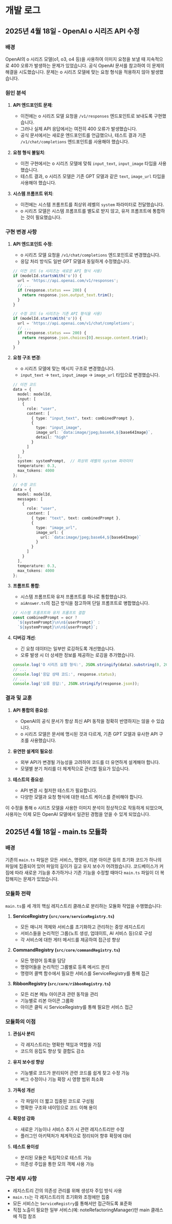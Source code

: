# 개발 로그

## 2025년 4월 18일 - OpenAI o 시리즈 API 수정

### 배경
OpenAI의 o 시리즈 모델(o1, o3, o4 등)을 사용하여 이미지 요청을 보낼 때 지속적으로 400 오류가 발생하는 문제가 있었습니다. 공식 OpenAI 문서를 참고하여 이 문제의 해결을 시도했습니다. 문제는 o 시리즈 모델에 맞는 요청 형식을 적용하지 않아 발생했습니다.

### 원인 분석
1. **API 엔드포인트 문제**:
   - 이전에는 o 시리즈 모델 요청을 `/v1/responses` 엔드포인트로 보내도록 구현했습니다.
   - 그러나 실제 API 응답에서는 여전히 400 오류가 발생했습니다.
   - 공식 문서에서는 새로운 엔드포인트를 언급했으나, 테스트 결과 기존 `/v1/chat/completions` 엔드포인트를 사용해야 했습니다.

2. **요청 형식 불일치**:
   - 이전 구현에서는 o 시리즈 모델에 맞춰 `input_text`, `input_image` 타입을 사용했습니다.
   - 테스트 결과, o 시리즈 모델은 기존 GPT 모델과 같은 `text`, `image_url` 타입을 사용해야 했습니다.

3. **시스템 프롬프트 위치**:
   - 이전에는 시스템 프롬프트를 최상위 레벨의 `system` 파라미터로 전달했습니다.
   - o 시리즈 모델은 시스템 프롬프트를 별도로 받지 않고, 유저 프롬프트에 통합하는 것이 필요했습니다.

### 구현 변경 사항

1. **API 엔드포인트 수정**:
   - o 시리즈 모델 요청을 `/v1/chat/completions` 엔드포인트로 변경했습니다.
   - 응답 처리 방식도 일반 GPT 모델과 동일하게 수정했습니다.

   ```typescript
   // 이전 코드 (o 시리즈는 새로운 API 형식 사용)
   if (modelId.startsWith('o')) {
     url = 'https://api.openai.com/v1/responses';
     // ...
     if (response.status === 200) {
       return response.json.output_text.trim();
     }
   }

   // 수정 코드 (o 시리즈는 기존 API 형식을 사용)
   if (modelId.startsWith('o')) {
     url = 'https://api.openai.com/v1/chat/completions';
     // ...
     if (response.status === 200) {
       return response.json.choices[0].message.content.trim();
     }
   }
   ```

2. **요청 구조 변경**:
   - o 시리즈 모델에 맞는 메시지 구조로 변경했습니다.
   - `input_text` → `text`, `input_image` → `image_url` 타입으로 변경했습니다.

   ```typescript
   // 이전 코드
   data = {
     model: modelId,
     input: [
       {
         role: "user",
         content: [
           { type: "input_text", text: combinedPrompt },
           { 
             type: "input_image", 
             image_url: `data:image/jpeg;base64,${base64Image}`,
             detail: "high" 
           }
         ]
       }
     ],
     system: systemPrompt,  // 최상위 레벨의 system 파라미터
     temperature: 0.3,
     max_tokens: 4000
   };

   // 수정 코드
   data = {
     model: modelId,
     messages: [
       {
         role: "user",
         content: [
           { type: "text", text: combinedPrompt },
           {
             type: "image_url",
             image_url: {
               url: `data:image/jpeg;base64,${base64Image}`
             }
           }
         ]
       }
     ],
     temperature: 0.3,
     max_tokens: 4000
   };
   ```

3. **프롬프트 통합**:
   - 시스템 프롬프트와 유저 프롬프트를 하나로 통합했습니다.
   - `aiAnswer.ts`의 접근 방식을 참고하여 단일 프롬프트로 병합했습니다.

   ```typescript
   // 시스템 프롬프트와 유저 프롬프트 결합
   const combinedPrompt = ocr ? 
     `${systemPrompt}\n\n${userPrompt}` : 
     `${systemPrompt}\n\n${userPrompt}`;
   ```

4. **디버깅 개선**:
   - 긴 요청 데이터는 일부만 로깅하도록 개선했습니다.
   - 오류 발생 시 더 상세한 정보를 제공하는 로깅을 추가했습니다.

   ```typescript
   console.log('O 시리즈 요청 형식:', JSON.stringify(data).substring(0, 200) + '...');
   // ...
   console.log('응답 상태 코드:', response.status);
   // ...
   console.log('오류 응답:', JSON.stringify(response.json));
   ```

### 결과 및 교훈
1. **API 통합의 중요성**:
   - OpenAI의 공식 문서가 항상 최신 API 동작을 정확히 반영하지는 않을 수 있습니다.
   - o 시리즈 모델은 문서에 명시된 것과 다르게, 기존 GPT 모델과 유사한 API 구조를 사용했습니다.

2. **유연한 설계의 필요성**:
   - 외부 API가 변경될 가능성을 고려하여 코드를 더 유연하게 설계해야 합니다.
   - 모델별 분기 처리를 더 체계적으로 관리할 필요가 있습니다.

3. **테스트의 중요성**:
   - API 변경 시 철저한 테스트가 필요합니다.
   - 다양한 모델과 요청 형식에 대한 테스트 케이스를 준비해야 합니다.

이 수정을 통해 o 시리즈 모델을 사용한 이미지 분석이 정상적으로 작동하게 되었으며, 사용자는 이제 모든 OpenAI 모델에서 일관된 경험을 얻을 수 있게 되었습니다.

## 2025년 4월 18일 - main.ts 모듈화

### 배경
기존의 `main.ts` 파일은 모든 서비스, 명령어, 리본 아이콘 등의 초기화 코드가 하나의 파일에 집중되어 있어 파일의 길이가 길고 유지 보수가 어려웠습니다. 코드베이스가 커짐에 따라 새로운 기능을 추가하거나 기존 기능을 수정할 때마다 `main.ts` 파일이 더 복잡해지는 문제가 있었습니다.

### 모듈화 전략
`main.ts`를 세 개의 핵심 레지스트리 클래스로 분리하는 모듈화 작업을 수행했습니다:

1. **ServiceRegistry (`src/core/serviceRegistry.ts`)**
   - 모든 매니저 객체와 서비스를 초기화하고 관리하는 중앙 레지스트리
   - 서비스들을 논리적인 그룹(노트 생성, 업데이트, AI 서비스 등)으로 구성
   - 각 서비스에 대한 게터 메서드를 제공하여 접근성 향상

2. **CommandRegistry (`src/core/commandRegistry.ts`)**
   - 모든 명령어 등록을 담당
   - 명령어들을 논리적인 그룹별로 등록 메서드 분리
   - 명령어 콜백 함수에서 필요한 서비스를 ServiceRegistry를 통해 접근

3. **RibbonRegistry (`src/core/ribbonRegistry.ts`)**
   - 모든 리본 메뉴 아이콘과 관련 동작을 관리
   - 기능별로 리본 아이콘 그룹화
   - 아이콘 클릭 시 ServiceRegistry를 통해 필요한 서비스 접근

### 모듈화의 이점

1. **관심사 분리**
   - 각 레지스트리는 명확한 책임과 역할을 가짐
   - 코드의 응집도 향상 및 결합도 감소

2. **유지 보수성 향상**
   - 기능별로 코드가 분리되어 관련 코드를 쉽게 찾고 수정 가능
   - 버그 수정이나 기능 확장 시 영향 범위 최소화

3. **가독성 개선**
   - 각 파일이 더 짧고 집중된 코드로 구성됨
   - 명확한 구조와 네이밍으로 코드 이해 용이

4. **확장성 강화**
   - 새로운 기능이나 서비스 추가 시 관련 레지스트리만 수정
   - 플러그인 아키텍처가 체계적으로 정리되어 향후 확장에 대비

5. **테스트 용이성**
   - 분리된 모듈은 독립적으로 테스트 가능
   - 의존성 주입을 통한 모의 객체 사용 가능

### 구현 세부 사항
- 레지스트리 간의 의존성 관리를 위해 생성자 주입 방식 사용
- `main.ts`는 각 레지스트리의 초기화와 조정에만 집중
- 모든 서비스는 `ServiceRegistry`를 통해서만 접근하도록 표준화
- 직접 노출이 필요한 일부 서비스(예: noteRefactoringManager)만 main 클래스에 직접 참조

